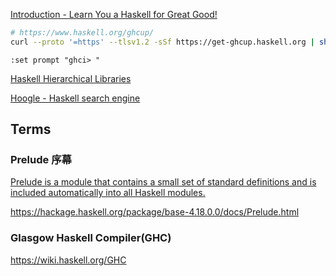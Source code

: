 [Introduction - Learn You a Haskell for Great Good!](http://learnyouahaskell.com/introduction#about-this-tutorial)

```bash
# https://www.haskell.org/ghcup/
curl --proto '=https' --tlsv1.2 -sSf https://get-ghcup.haskell.org | sh
```

```
:set prompt "ghci> "
```

[Haskell Hierarchical Libraries](https://downloads.haskell.org/ghc/latest/docs/libraries/)

[Hoogle - Haskell search engine](https://hoogle.haskell.org/)


## Terms

### Prelude 序幕

[Prelude is a module that contains a small set of standard definitions and is included automatically into all Haskell modules.](https://wiki.haskell.org/Prelude)

https://hackage.haskell.org/package/base-4.18.0.0/docs/Prelude.html

### Glasgow Haskell Compiler(GHC)

https://wiki.haskell.org/GHC
